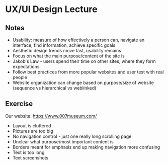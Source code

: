 # UX/UI Design Lecture

## Notes
- Usability: measure of how effectively a person can, navigate an interface, find information, achieve specific goals
- Aesthetic design trends move fast, usability remains
- Focus on what the main purpose/content of the site is
- Jakob's Law - users spend their time on other sites, where they form expectations
- Follow best practices from more popular websites and user test with real people
- Website organization can change based on purpose/size of website (sequence vs hierarchical vs weblinked)


## Exercise
Our website: https://www.007museum.com/

- Layout is cluttered
- Pictures are too big
- No navigation control - just one really long scrolling page
- Unclear what purpose/most important content is
- Borders meant for emphasis end up making navigation more confusing
- Text is too long
- Text screenshots